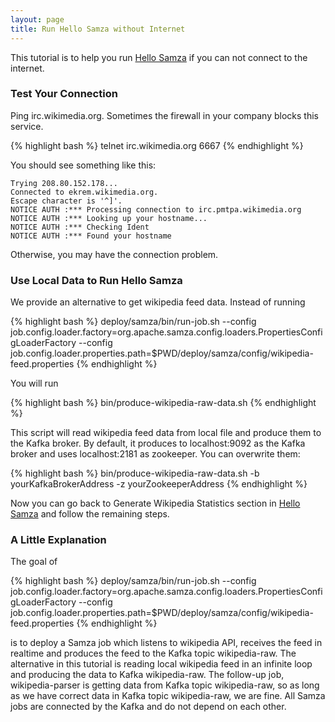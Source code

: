```yaml
---
layout: page
title: Run Hello Samza without Internet
---
```

<!--
   Licensed to the Apache Software Foundation (ASF) under one or more
   contributor license agreements.  See the NOTICE file distributed with
   this work for additional information regarding copyright ownership.
   The ASF licenses this file to You under the Apache License, Version 2.0
   (the "License"); you may not use this file except in compliance with
   the License.  You may obtain a copy of the License at

       http://www.apache.org/licenses/LICENSE-2.0

   Unless required by applicable law or agreed to in writing, software
   distributed under the License is distributed on an "AS IS" BASIS,
   WITHOUT WARRANTIES OR CONDITIONS OF ANY KIND, either express or implied.
   See the License for the specific language governing permissions and
   limitations under the License.
-->

This tutorial is to help you run [Hello Samza](../../../startup/hello-samza/{{site.version}}/) if you can not connect to the internet. 

### Test Your Connection

Ping irc.wikimedia.org. Sometimes the firewall in your company blocks this service.

{% highlight bash %}
telnet irc.wikimedia.org 6667
{% endhighlight %}

You should see something like this:

```
Trying 208.80.152.178...
Connected to ekrem.wikimedia.org.
Escape character is '^]'.
NOTICE AUTH :*** Processing connection to irc.pmtpa.wikimedia.org
NOTICE AUTH :*** Looking up your hostname...
NOTICE AUTH :*** Checking Ident
NOTICE AUTH :*** Found your hostname
```

Otherwise, you may have the connection problem.

### Use Local Data to Run Hello Samza

We provide an alternative to get wikipedia feed data. Instead of running

{% highlight bash %}
deploy/samza/bin/run-job.sh --config job.config.loader.factory=org.apache.samza.config.loaders.PropertiesConfigLoaderFactory --config job.config.loader.properties.path=$PWD/deploy/samza/config/wikipedia-feed.properties
{% endhighlight %}

You will run

{% highlight bash %}
bin/produce-wikipedia-raw-data.sh
{% endhighlight %}

This script will read wikipedia feed data from local file and produce them to the Kafka broker. By default, it produces to localhost:9092 as the Kafka broker and uses localhost:2181 as zookeeper. You can overwrite them:

{% highlight bash %}
bin/produce-wikipedia-raw-data.sh -b yourKafkaBrokerAddress -z yourZookeeperAddress
{% endhighlight %}

Now you can go back to Generate Wikipedia Statistics section in [Hello Samza](../../../startup/hello-samza/{{site.version}}/) and follow the remaining steps.

### A Little Explanation

The goal of

{% highlight bash %}
deploy/samza/bin/run-job.sh --config job.config.loader.factory=org.apache.samza.config.loaders.PropertiesConfigLoaderFactory --config job.config.loader.properties.path=$PWD/deploy/samza/config/wikipedia-feed.properties
{% endhighlight %}

is to deploy a Samza job which listens to wikipedia API, receives the feed in realtime and produces the feed to the Kafka topic wikipedia-raw. The alternative in this tutorial is reading local wikipedia feed in an infinite loop and producing the data to Kafka wikipedia-raw. The follow-up job, wikipedia-parser is getting data from Kafka topic wikipedia-raw, so as long as we have correct data in Kafka topic wikipedia-raw, we are fine. All Samza jobs are connected by the Kafka and do not depend on each other.


